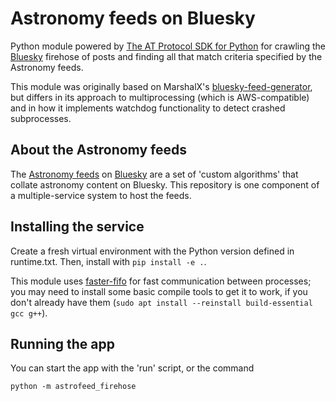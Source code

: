 # Astronomy feeds on Bluesky

Python module powered by [The AT Protocol SDK for Python](https://atproto.blue) for crawling the [Bluesky](https://bsky.app) firehose of posts and finding all that match criteria specified by the Astronomy feeds.

This module was originally based on MarshalX's [bluesky-feed-generator](https://github.com/MarshalX/bluesky-feed-generator), but differs in its approach to multiprocessing (which is AWS-compatible) and in how it implements watchdog functionality to detect crashed subprocesses.

## About the Astronomy feeds

The [Astronomy feeds](https://bsky.app/profile/emily.space/feed/astro) on [Bluesky](https://bsky.app/) are a set of 'custom algorithms' that collate astronomy content on Bluesky. This repository is one component of a multiple-service system to host the feeds.

## Installing the service

Create a fresh virtual environment with the Python version defined in runtime.txt. Then, install with `pip install -e .`.

This module uses [faster-fifo](https://github.com/alex-petrenko/faster-fifo) for fast communication between processes; you may need to install some basic compile tools to get it to work, if you don't already have them (`sudo apt install --reinstall build-essential gcc g++`).

## Running the app

You can start the app with the 'run' script, or the command

```
python -m astrofeed_firehose
```
